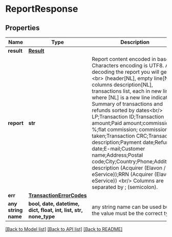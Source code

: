 # ReportResponse


## Properties
Name | Type | Description | Notes
------------ | ------------- | ------------- | -------------
**result** | [**Result**](Result.md) |  | [optional] 
**report** | **str** | Report content encoded in base64. Characters encoding is UTF8. After decoding the report you will get: &lt;br&gt; (header[NL], empty line[NL], columns description[NL], transactions list, each in new line, where [NL] is a new line indicator): Summary of transactions and refunds sorted by dates&lt;br/&gt; LP;Transaction ID;Transaction amount;Paid amount;commission %;flat commission; commission taken;Transaction CRC;Transaction description;Payment date;Refund date;E-mail;Customer name;Address;Postal code;City;Country;Phone;Additional description (Acquirer (Elavon / eService));RRN (Acquirer (Elavon / eService)) &lt;br/&gt; Columns are separated by ; (semicolon). | [optional] 
**err** | [**TransactionErrorCodes**](TransactionErrorCodes.md) |  | [optional] 
**any string name** | **bool, date, datetime, dict, float, int, list, str, none_type** | any string name can be used but the value must be the correct type | [optional]

[[Back to Model list]](../README.md#documentation-for-models) [[Back to API list]](../README.md#documentation-for-api-endpoints) [[Back to README]](../README.md)


